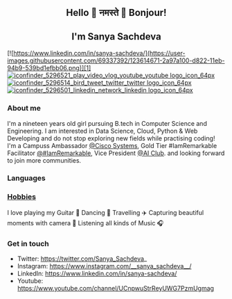 ## <p align="center"> Hello 👋 नमस्ते 🙏 Bonjour! </p>
<h2 align="center">I'm Sanya Sachdeva </h2>

[![https://www.linkedin.com/in/sanya-sachdeva/](https://user-images.githubusercontent.com/69337392/123614671-2a97a100-d822-11eb-94b9-539bd1efbb06.png)][1]
[![iconfinder_5296521_play_video_vlog_youtube_youtube logo_icon_64px](https://user-images.githubusercontent.com/69337392/123614672-2b303780-d822-11eb-9a0c-eef9528042d7.png)][2]
[![iconfinder_5296514_bird_tweet_twitter_twitter logo_icon_64px](https://user-images.githubusercontent.com/69337392/123614675-2b303780-d822-11eb-969e-7733b5961ab9.png)][3]
[![iconfinder_5296501_linkedin_network_linkedin logo_icon_64px](https://user-images.githubusercontent.com/69337392/123614679-2bc8ce00-d822-11eb-8186-ef39a2e885d9.png)][4]

[1]:(https://www.linkedin.com/in/sanya-sachdeva/)
[2]:(https://twitter.com/Sanya_Sachdeva_)
[3]:(https://www.youtube.com/channel/UCnpwuStrReyUWG7PzmUgmag)
[4]:(https://www.instagram.com/__sanya_sachdeva__/)

### About me
I'm a nineteen years old girl pursuing B.tech in Computer Science and Engineering. I am interested in Data Science, Cloud, Python & Web Developing and do not stop exploring new fields while practising coding! I'm a Campuss Ambassador [@Cisco Systems](https://www.cisco.com/c/en_in/index.html), Gold Tier #IamRemarkable Facilitator [@#IamRemarkable](https://iamremarkable.withgoogle.com/), Vice President [@AI Club](https://www.linkedin.com/company/amity-ai-club/). 
and looking forward to join more communities. 

### Languages

### [Hobbies](https://sanyasachdeva1.github.io/My-Website/)
I love playing my Guitar 🎸 Dancing 💃 Travelling ✈️ Capturing beautiful moments with camera 📸 Listening all kinds of Music 🎧

### Get in touch 
* Twitter: https://twitter.com/Sanya_Sachdeva_
* Instagram: https://www.instagram.com/__sanya_sachdeva__/
* LinkedIn: https://www.linkedin.com/in/sanya-sachdeva/
* Youtube: https://www.youtube.com/channel/UCnpwuStrReyUWG7PzmUgmag 
